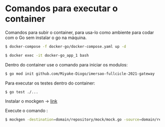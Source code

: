 # Comandos para executar o container

Comandos para subir o container, para usa-lo como ambiente para codar com o Go sem instalar o go na máquina.

``` bash
$ docker-compose -f docker-go/docker-compose.yaml up -d

$ docker exec -it docker-go_app_1 bash
```

Dentro do container use o comando para iniciar os modulos:

``` bash
$ go mod init github.com/Miyake-Diogo/imersao-fullcicle-2021-gateway 
```

Para executar os testes dentro do container:
```bash
$ go test ./...
```

Instalar o mockgen -> [link](https://github.com/golang/mock)

Execute o comando :
```bash
$ mockgen -destination=domain/repository/mock/mock.go -source=domain/repository/repository.go
```
